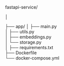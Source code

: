 fastapi-service/

│

├── app/
│   ├── main.py          
│   ├── utils.py          
│   ├── embeddings.py   
│   └── storage.py       
│
├── requirements.txt      
├── Dockerfile            
└── docker-compose.yml   
